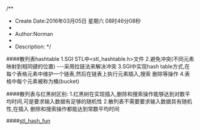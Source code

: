 /**
* Create Date:2016年03月05日 星期六 08时46分08秒
* 
* Author:Norman
* 
* Description: 
*/

####散列表hashtable
    1.SGI STL中<stl_hashtable.h>文件
    2.避免冲突(不同元素映射到相同键的位置) ---采用拉链法来解决冲突
    3.SGI中实现hash table方式,在每个表格元素中维护一个链表,然后在链表上执行元素插入,搜索 删除等操作
    4.表格中每个元素被称为桶(bucket)


####散列表与红黑树区别:
    1.红黑树在实现插入,删除和搜索操作能够达到对数平均时间,可是要求输入数据有足够的随机性
    2.散列表不需要要求输入数据具有随机性,在插入 删除和搜索操作都能达到常数平均时间


####[stl_hash_fun](./stl_hash_fun.md)
